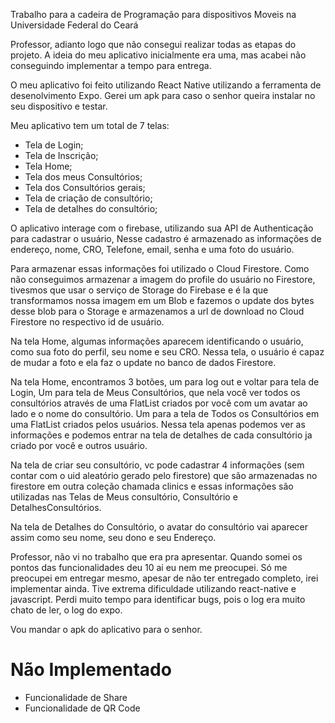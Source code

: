 Trabalho para a cadeira de Programação para dispositivos Moveis na Universidade Federal do Ceará

Professor, adianto logo que não consegui realizar todas as etapas do projeto.
A ideia do meu aplicativo inicialmente era uma, mas acabei não conseguindo implementar
a tempo para entrega.

O meu aplicativo foi feito utilizando React Native utilizando a ferramenta de desenolvimento Expo.
Gerei um apk para caso o senhor queira instalar no seu dispositivo e testar.

Meu aplicativo tem um total de 7 telas:

* Tela de Login;
* Tela de Inscrição;
* Tela Home;
* Tela dos meus Consultórios;
* Tela dos Consultórios gerais;
* Tela de criação de consultório;
* Tela de detalhes do consultório;

O aplicativo interage com o firebase, utilizando sua API de Authenticação para cadastrar o usuário,
Nesse cadastro é armazenado as informações de endereço, nome, CRO, Telefone, email, senha e uma foto do usuário.

Para armazenar essas informações foi utilizado o Cloud Firestore.
Como não conseguimos armazenar a imagem do profile do usuário no Firestore, tivesmos que usar o serviço de 
Storage do Firebase e é la que transformamos nossa imagem em um Blob e fazemos o update dos bytes desse blob para o Storage
e armazenamos a url de download no Cloud Firestore no respectivo id de usuário.

Na tela Home, algumas informações aparecem identificando o usuário, como sua foto do perfil,
seu nome e seu CRO. Nessa tela, o usuário é capaz de mudar a foto e ela faz o update no banco de dados Firestore.

Na tela Home, encontramos 3 botões, um para log out e voltar para tela de Login,
Um para tela de Meus Consultórios, que nela você ver todos os consultórios através de uma FlatList criados por você com um avatar ao lado
e o nome do consultório.
Um para a tela de Todos os Consultórios em uma FlatList criados pelos usuários. Nessa tela apenas podemos ver as informações e podemos entrar na tela
de detalhes de cada consultório ja criado por você e outros usuário.

Na tela de criar seu consultório, vc pode cadastrar 4 informações (sem contar com o uid aleatório gerado pelo firestore) que são armazenadas no firestore em outra coleção chamada clinics
e essas informações são utilizadas nas Telas de Meus consultório, Consultório e DetalhesConsultórios.

Na tela de Detalhes do Consultório, o avatar do consultório vai aparecer assim como seu nome, seu dono e seu Endereço.

Professor, não vi no trabalho que era pra apresentar. Quando somei os pontos das funcionalidades deu 10 ai eu nem me preocupei.
Só me preocupei em entregar mesmo, apesar de não ter entregado completo, irei implementar ainda. Tive extrema dificuldade utilizando react-native e javascript.
Perdi muito tempo para identificar bugs, pois o log era muito chato de ler, o log do expo.

Vou mandar o apk do aplicativo para o senhor.

# Não Implementado 

- Funcionalidade de Share
- Funcionalidade de QR Code
